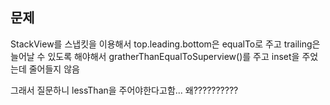 ## 문제
StackView를 스냅킷을 이용해서 top.leading.bottom은 equalTo로 주고
trailing은 늘어날 수 있도록 해야해서 gratherThanEqualToSuperview()를 주고 inset을 주었는데
줄어들지 않음

그래서 질문하니 lessThan을 주어야한다고함... 왜??????????